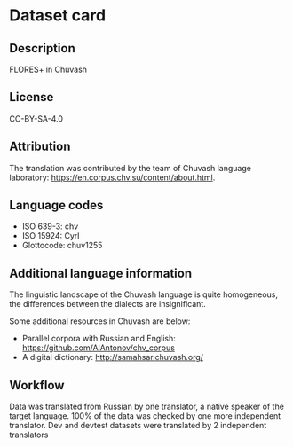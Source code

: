 # Dataset card

## Description

FLORES+ in Chuvash

## License

CC-BY-SA-4.0

## Attribution

The translation was contributed by the team of Chuvash language laboratory: https://en.corpus.chv.su/content/about.html.

## Language codes

* ISO 639-3: chv
* ISO 15924: Cyrl
* Glottocode: chuv1255


## Additional language information

The linguistic landscape of the Chuvash language is quite homogeneous, the differences between the dialects are insignificant.

Some additional resources in Chuvash are below: 

- Parallel corpora with Russian and English: https://github.com/AlAntonov/chv_corpus
- A digital dictionary: http://samahsar.chuvash.org/

## Workflow

Data was translated from Russian by one translator, a native speaker of the target language. 100% of the data was checked by one more independent translator.
Dev and devtest datasets were translated by 2 independent translators
